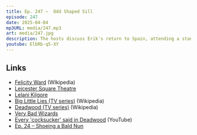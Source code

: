 ```yaml
---
title: Ep. 247 –  Odd Shaped Sill
episode: 247
date: 2025-04-04
mp3URL: media/247.mp3
art: media/247.jpg
description: The hosts discuss Erik's return to Spain, attending a stand-up comedy show in London, and the challenges of traveling right after daylight savings time. Erik shares his experience seeing comedian Felicity Ward perform at Leicester Square Theatre. They also reflect on past encounters and experiences, including a story about a musician recording in Abbey Road Studios. The conversation shifts to TV shows like 'Deadwood' and 'Steel Magnolias,' touching on themes of historical accuracy and the depiction of darker aspects of history. Erik talks about his daughter's remarkable character and their discussions about peer pressure. Dennis shares nostalgic anecdotes about his past nicknames and family moments, wrapping up with a whimsical performance of a Cake song.
youtube: ElbRb-q5-XY
---
```


## Links

- [Felicity Ward](https://en.wikipedia.org/wiki/Felicity_Ward) (WIkipedia)
- [Leicester Square Theatre](https://www.leicestersquaretheatre.com/)
- [Lelani Kilgore](https://leilanikilgore.com/)
- [Big Little Lies (TV series)](<https://en.wikipedia.org/wiki/Big_Little_Lies_(TV_series)>) (Wikipedia)
- [Deadwood (TV series)](<https://en.wikipedia.org/wiki/Deadwood_(TV_series)>) (Wikipedia)
- [Very Bad Wizards](https://verybadwizards.com/)
- [Every 'cocksucker' said in Deadwood](https://www.youtube.com/watch?v=gWPcXZJV694) (YouTube)
- [Ep. 24 – Shoeing a Bald Nun](https://happyhour.fm/024)
